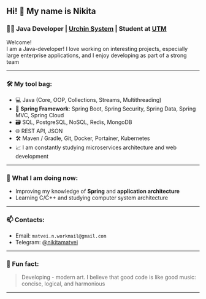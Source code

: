 ## Hi! 👋 My name is Nikita

### 🧑‍💻 Java Developer | [Urchin System](https://urchinsys.com/) | Student at [UTM](https://utm.md/)

Welcome!  
I am a Java-developer! I love working on interesting projects, especially large enterprise applications, and I enjoy developing as part of a strong team

---

### 🛠️ My tool bag:

- 💻 Java (Core, OOP, Collections, Streams, Multithreading)
- 🌱 **Spring Framework**: Spring Boot, Spring Security, Spring Data, Spring MVC, Spring Cloud
- 🗃️ SQL, PostgreSQL, NoSQL, Redis, MongoDB
- 🌐 REST API, JSON
- 🛠️ Maven / Gradle, Git, Docker, Portainer, Kubernetes
- 📈 I am constantly studying microservices architecture and web development

---

### 🚀 What I am doing now:

- Improving my knowledge of **Spring** and **application architecture**
- Learning C/C++ and studying computer system architecture

---

### 📫 Contacts:

- Email: `matvei.n.workmail@gmail.com`
- Telegram: [@nikitamatvei](https://t.me/nikitamatvei)

---

### 🎯 Fun fact:

> Developing - modern art. 
> I believe that good code is like good music: concise, logical, and harmonious

---
